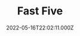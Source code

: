 ---
title: "Fast Five"
year: 2011
date: 2022-05-16T22:02:11.000Z
permalink: /almanac/movies/2022-05-16-fast-five/index.html
link: https://letterboxd.com/rknightuk/film/fast-five/3/
rating: 3
tmdbid: 51497
---